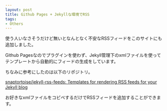 ```yaml
---
layout: post
title: Github Pages + Jekyllな環境でRSS
tags:
- Others
---
```

使う人いなさそうだけど無いとなんとなく不安なRSSフィードをこのサイトにも追加しました。

Github Pagesなのでプラグインを使わず、Jekyll管理下のxmlファイルを使ってテンプレートから自動的にフィードの生成をしています。

ちなみに参考にしたのは以下のリポジトリ。

[snaptortoise/jekyll-rss-feeds: Templates for rendering RSS feeds for your Jekyll blog](https://github.com/snaptortoise/jekyll-rss-feeds)

お好きなxmlファイルをコピペするだけでRSSフィードを追加することができます。